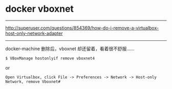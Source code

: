 # docker vboxnet

---

http://superuser.com/questions/854369/how-do-i-remove-a-virtualbox-host-only-network-adapter

---

docker-machine 删除后，vboxnet 却还留着，看着很不舒服……


```
$ VBoxManage hostonlyif remove vboxnet4
```

or

`Open Virtualbox, click File -> Preferences -> Network -> Host-only Network, remove Vboxnet#`
